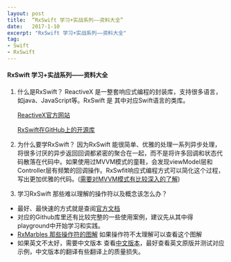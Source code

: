 ```yaml
---
layout: post
title:  “RxSwift 学习+实战系列——资料大全”
date:   2017-1-10
excerpt: "RxSwift 学习+实战系列——资料大全"
tag:
- Swift
- RxSwift
---
```


#### RxSwift 学习+实战系列——资料大全

1. 什么是RxSwift？	ReactiveX 是一整套响应式编程的封装库，支持很多语言，如java、JavaScript等。RxSwift 是 其中对应Swift语言的类库。

   [ReactiveX官方网站](http://reactivex.io/)

   [RxSwift在GitHub上的开源库](https://github.com/ReactiveX/RxSwift)

2. 为什么要学RxSwift？ 因为RxSwift 能很简单、优雅的处理一系列异步处理，将很多讨厌的异步返回回调都紧密的聚合在一起，而不是将许多回调和状态代码散落在代码中。如果使用过MVVM模式的童鞋，会发现viewModel层和Controller层有频繁的回调操作。RxSwfit响应式编程方式可以简化这个过程，写出更加优雅的代码。([需要对MVVM模式有比较深入的了解](http://www.jianshu.com/p/e1a2c2c6c109))

3.   学习RxSwift 那些难以理解的操作符以及概念该怎么办？

   - 最好、最快速的方式就是查阅[官方文档]( https://github.com/ReactiveX/RxSwift/tree/master/Documentation)
   - 对应的Github库里还有比较完整的一些使用案例，建议先从其中得playground中开始学习和实践。
   - [RxMarbles 那些操作符的图解](http://rxmarbles.com/) 如果操作符不太理解可以查看这个图解
   - 如果英文不太好，需要中文版本 查看[中文版本](https://github.com/jhw-dev/RxSwift-CN/blob/master/source-cn/GettingStarted.md#rxdatasources)，最好查看英文原版并测试对应示例，中文版本的翻译有些翻译上的质量损失。

   ​

   ​